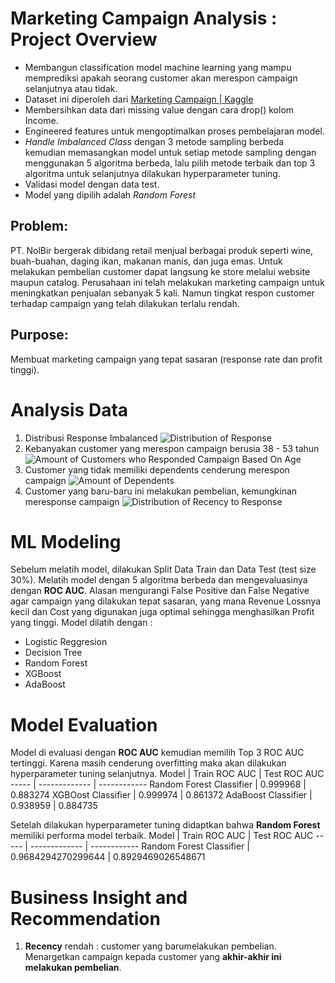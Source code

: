 # **Marketing Campaign Analysis : Project Overview**
- Membangun classification model machine learning yang mampu memprediksi apakah seorang customer akan merespon campaign selanjutnya atau tidak.
- Dataset ini diperoleh dari [Marketing Campaign | Kaggle](https://www.kaggle.com/datasets/rodsaldanha/arketing-campaign)
- Membersihkan data dari missing value dengan cara drop() kolom Income.
- Engineered features untuk mengoptimalkan proses pembelajaran model.
- *Handle Imbalanced Class* dengan 3 metode sampling berbeda kemudian memasangkan model untuk setiap metode sampling dengan menggunakan 5 algoritma berbeda, lalu pilih metode terbaik dan top 3 algoritma untuk selanjutnya dilakukan hyperparameter tuning. 
- Validasi model dengan data test.
- Model yang dipilih adalah *Random Forest*

## Problem:
PT. NolBir bergerak dibidang retail menjual berbagai produk seperti wine, buah-buahan, daging ikan, makanan manis, dan juga emas. Untuk melakukan pembelian customer dapat langsung ke store melalui website maupun catalog.
Perusahaan ini telah melakukan marketing campaign untuk meningkatkan penjualan sebanyak 5 kali. Namun tingkat respon customer terhadap campaign yang telah dilakukan terlalu rendah.

## Purpose:
Membuat marketing campaign yang tepat sasaran (response rate dan profit tinggi).

# Analysis Data
1. Distribusi Response Imbalanced
![Distribution of Response](https://user-images.githubusercontent.com/104814864/232986117-7bd15510-cde3-41f5-8b6c-1c9c89c72d8a.png)
2. Kebanyakan customer yang merespon campaign berusia 38 - 53 tahun
![Amount of Customers who Responded Campaign Based On Age](https://user-images.githubusercontent.com/104814864/232989189-ca1716e4-cf25-4aea-800c-545289760e9f.png)
3. Customer yang tidak memiliki dependents cenderung merespon campaign
![Amount of Dependents](https://user-images.githubusercontent.com/104814864/232989648-2545606d-d460-481f-906b-cdc332c82170.png)
4. Customer yang baru-baru ini melakukan pembelian, kemungkinan meresponse campaign
![Distribution of Recency to Response](https://user-images.githubusercontent.com/104814864/232990053-c34884e0-0728-45c3-9461-0301d0fedcd4.png)

# ML Modeling
Sebelum melatih model, dilakukan Split Data Train dan Data Test (test size 30%). Melatih model dengan 5 algoritma berbeda dan mengevaluasinya dengan **ROC AUC**. Alasan mengurangi False Positive dan False Negative agar campaign yang dilakukan tepat sasaran, yang mana Revenue Lossnya kecil dan Cost yang digunakan juga optimal sehingga menghasilkan Profit yang tinggi. Model dilatih dengan :
- Logistic Reggresion
- Decision Tree
- Random Forest
- XGBoost
- AdaBoost

# Model Evaluation
Model di evaluasi dengan **ROC AUC** kemudian memilih Top 3 ROC AUC tertinggi. Karena masih cenderung overfitting maka akan dilakukan hyperparameter tuning selanjutnya.
Model | Train ROC AUC | Test ROC AUC
----- | ------------- | ------------
Random Forest Classifier | 0.999968 | 0.883274
XGBOost Classifier | 0.999974 | 0.861372
AdaBoost Classifier | 0.938959 | 0.884735

Setelah dilakukan hyperparameter tuning didaptkan bahwa **Random Forest** memiliki performa model terbaik.
Model | Train ROC AUC | Test ROC AUC
----- | ------------- | ------------
Random Forest Classifier | 0.9684294270299644 | 0.8929469026548671

# Business Insight and Recommendation
1. **Recency** rendah : customer yang barumelakukan pembelian. <br>
Menargetkan campaign kepada customer yang **akhir-akhir ini melakukan pembelian**.
